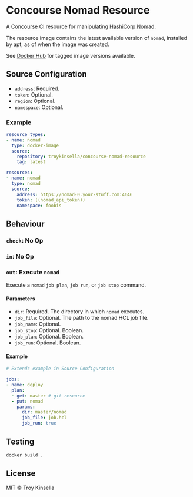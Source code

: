 # Concourse Nomad Resource

A [Concourse CI](https://concourse-ci.org) resource for manipulating [HashiCorp Nomad](https://www.nomadproject.io).

The resource image contains the latest available version of `nomad`, installed by apt, as
of when the image was created.

See [Docker Hub](https://cloud.docker.com/repository/docker/troykinsella/concourse-nomad-resource)
for tagged image versions available.

## Source Configuration

* `address`: Required.
* `token`: Optional.
* `region`: Optional.
* `namespace`: Optional.

### Example

```yaml
resource_types:
- name: nomad
  type: docker-image
  source:
    repository: troykinsella/concourse-nomad-resource
    tag: latest

resources:
- name: nomad
  type: nomad
  source:
    address: https://nomad-0.your-stuff.com:4646
    token: ((nomad_api_token))
    namespace: foobis
```

## Behaviour

### `check`: No Op

### `in`: No Op

### `out`: Execute `nomad`

Execute a `nomad` `job plan`, `job run`, or `job stop` command.

#### Parameters

* `dir`: Required. The directory in which `nomad` executes.
* `job_file`: Optional. The path to the nomad HCL job file.
* `job_name`: Optional. 
* `job_stop`: Optional. Boolean.
* `job_plan`: Optional. Boolean.
* `job_run`: Optional. Boolean.

#### Example

```yaml
# Extends example in Source Configuration

jobs:
- name: deploy
  plan:
  - get: master # git resource
  - put: nomad
    params:
      dir: master/nomad
      job_file: job.hcl
      job_run: true
```

## Testing

```bash
docker build .
```

## License

MIT © Troy Kinsella
